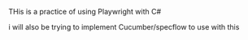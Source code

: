 THis is a practice of using Playwright with C# 

i will also be trying to implement Cucumber/specflow to use with this
